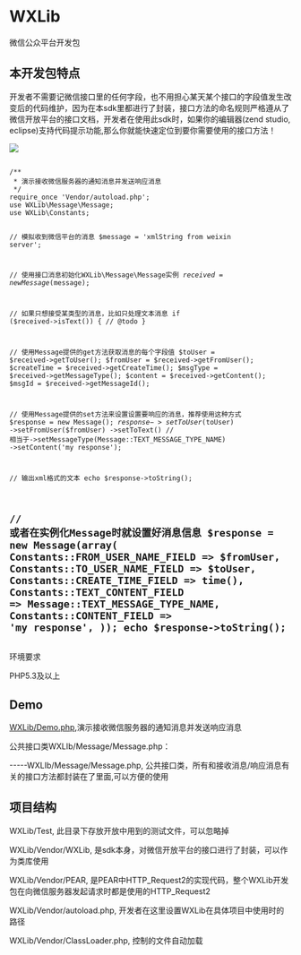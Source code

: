 WXLib
=====

微信公众平台开发包

本开发包特点
-----
开发者不需要记微信接口里的任何字段，也不用担心某天某个接口的字段值发生改变后的代码维护，因为在本sdk里都进行了封装，接口方法的命名规则严格遵从了微信开放平台的接口文档，开发者在使用此sdk时，如果你的编辑器(zend studio, eclipse)支持代码提示功能,那么你就能快速定位到要你需要使用的接口方法！

<img src="http://fucklife.net/wp/wp-content/uploads/2013/11/3.jpg" />
<pre><code>
/**
 * 演示接收微信服务器的通知消息并发送响应消息
 */
require_once 'Vendor/autoload.php';
use WXLib\Message\Message;
use WXLib\Constants;

// 模拟收到微信平台的消息
$message = 'xmlString from weixin server';

// 使用接口消息初始化WXLib\Message\Message实例
$received = new Message($message);

// 如果只想接受某类型的消息，比如只处理文本消息
if ($received->isText()) {
    // @todo
}

// 使用Message提供的get方法获取消息的每个字段值
$toUser = $received->getToUser();
$fromUser = $received->getFromUser();
$createTime = $received->getCreateTime();
$msgType = $received->getMessageType();
$content = $received->getContent();
$msgId = $received->getMessageId();

// 使用Message提供的set方法来设置设置要响应的消息，推荐使用这种方式
$response = new Message();
$response->setToUser($toUser)
         ->setFromUser($fromUser)
         ->setToText() // 相当于->setMessageType(Message::TEXT_MESSAGE_TYPE_NAME)
         ->setContent('my response');

// 输出xml格式的文本
echo $response->toString();

// 或者在实例化Message时就设置好消息信息
$response = new Message(array(
        Constants::FROM_USER_NAME_FIELD => $fromUser,
        Constants::TO_USER_NAME_FIELD => $toUser,
        Constants::CREATE_TIME_FIELD => time(),
        Constants::TEXT_CONTENT_FIELD => Message::TEXT_MESSAGE_TYPE_NAME,
        Constants::CONTENT_FIELD => 'my response',
));
echo $response->toString();
</code></pre>
环境要求
-----

PHP5.3及以上

Demo
-----
<a href="https://github.com/octans/WXLib/blob/master/demo.php">WXLib/Demo.php</a>,演示接收微信服务器的通知消息并发送响应消息



公共接口类WXLIb/Message/Message.php：

-----WXLIb/Message/Message.php, 公共接口类，所有和接收消息/响应消息有关的接口方法都封装在了里面,可以方便的使用

项目结构
-----
WXLib/Test, 此目录下存放开放中用到的测试文件，可以忽略掉

WXLib/Vendor/WXLib, 是sdk本身，对微信开放平台的接口进行了封装，可以作为类库使用

WXLib/Vendor/PEAR, 是PEAR中HTTP_Request2的实现代码，整个WXLib开发包在向微信服务器发起请求时都是使用的HTTP_Request2

WXLib/Vendor/autoload.php, 开发者在这里设置WXLib在具体项目中使用时的路径

WXLib/Vendor/ClassLoader.php, 控制的文件自动加载
